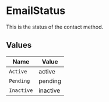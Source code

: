 # EmailStatus

This is the status of the contact method.


## Values

| Name       | Value      |
| ---------- | ---------- |
| `Active`   | active     |
| `Pending`  | pending    |
| `Inactive` | inactive   |